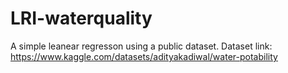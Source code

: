 # LRI-waterquality

A simple leanear regresson using a public dataset.
Dataset link: https://www.kaggle.com/datasets/adityakadiwal/water-potability
